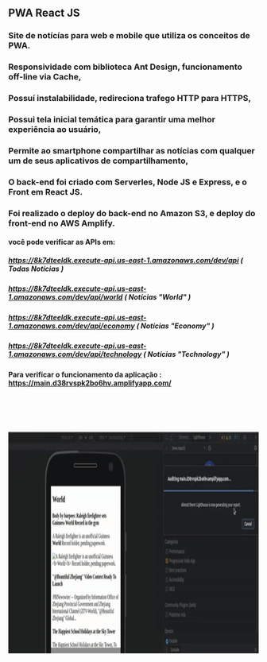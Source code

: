 ## PWA React JS 
### Site de notícías para web e mobile que utiliza os conceitos de PWA.
### Responsividade com biblioteca Ant Design, funcionamento off-line via Cache,
### Possuí instalabilidade, redireciona trafego HTTP para HTTPS,
### Possui tela inicial temática para garantir uma melhor experiência ao usuário,
### Permite ao smartphone compartilhar as notícias com qualquer um de seus aplicativos de compartilhamento,
### O back-end foi criado com Serverles, Node JS e Express, e o Front em React JS.
### Foi realizado o deploy do back-end no __Amazon S3__, e deploy do front-end no __AWS Amplify__.

#### você pode verificar as APIs em:
##### https://8k7dteeldk.execute-api.us-east-1.amazonaws.com/dev/api  ( Todas Notícias )
##### https://8k7dteeldk.execute-api.us-east-1.amazonaws.com/dev/api/world ( Notícias "World" )
##### https://8k7dteeldk.execute-api.us-east-1.amazonaws.com/dev/api/economy ( Notícias "Economy" )
##### https://8k7dteeldk.execute-api.us-east-1.amazonaws.com/dev/api/technology ( Notícias "Technology" )

####  Para verificar o funcionamento da aplicação : https://main.d38rvspk2bo6hv.amplifyapp.com/
<br><br/><br><br/>
<img src="/pwa2.gif" width="750" height="450"/>
